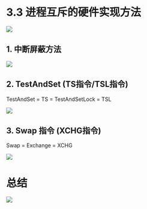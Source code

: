 # 3.3 进程互斥的硬件实现方法

![](https://cdn.jsdelivr.net/gh/hbq2004/image01/20241227212232.png)

## 1. 中断屏蔽方法

![](https://cdn.jsdelivr.net/gh/hbq2004/image01/20241227212558.png)


## 2. TestAndSet (TS指令/TSL指令)

TestAndSet = TS = TestAndSetLock = TSL

![](https://cdn.jsdelivr.net/gh/hbq2004/image01/20241227212946.png)


## 3. Swap 指令 (XCHG指令)

Swap = Exchange = XCHG

![](https://cdn.jsdelivr.net/gh/hbq2004/image01/20241227213148.png)

# 总结

![](https://cdn.jsdelivr.net/gh/hbq2004/image01/20241227213222.png)

